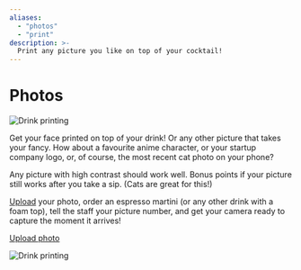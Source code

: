 ```yaml
---
aliases:
  - "photos"
  - "print"
description: >-
  Print any picture you like on top of your cocktail!
---
```


# Photos

![Drink printing](images/ripples.jpeg)

Get your face printed on top of your drink!  Or any other picture that
takes your fancy.  How about a favourite anime character, or your
startup company logo, or, of course, the most recent cat photo on your
phone?

Any picture with high contrast should work well.  Bonus points if your
picture still works after you take a sip.  (Cats are great for this!)

[Upload](#upload) your photo, order an espresso martini (or any other
drink with a foam top), tell the staff your picture number, and get
your camera ready to capture the moment it arrives!

[Upload photo](https://webapp.drinkripples.com
"{ #upload .button .pulse target=\"_blank\" }")

![Drink printing](images/ripples2.jpeg)
